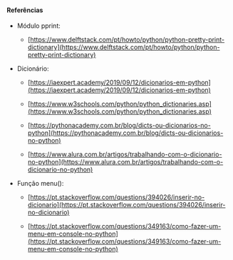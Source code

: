 #### Referências

- Módulo pprint:
	- [https://www.delftstack.com/pt/howto/python/python-pretty-print-dictionary](https://www.delftstack.com/pt/howto/python/python-pretty-print-dictionary)

- Dicionário:
	- [https://iaexpert.academy/2019/09/12/dicionarios-em-python](https://iaexpert.academy/2019/09/12/dicionarios-em-python)

	- [https://www.w3schools.com/python/python_dictionaries.asp](https://www.w3schools.com/python/python_dictionaries.asp)

	- [https://pythonacademy.com.br/blog/dicts-ou-dicionarios-no-python](https://pythonacademy.com.br/blog/dicts-ou-dicionarios-no-python)

	- [https://www.alura.com.br/artigos/trabalhando-com-o-dicionario-no-python](https://www.alura.com.br/artigos/trabalhando-com-o-dicionario-no-python)

- Função menu():
	- [https://pt.stackoverflow.com/questions/394026/inserir-no-dicionario](https://pt.stackoverflow.com/questions/394026/inserir-no-dicionario)

	- [https://pt.stackoverflow.com/questions/349163/como-fazer-um-menu-em-console-no-python](https://pt.stackoverflow.com/questions/349163/como-fazer-um-menu-em-console-no-python)